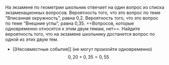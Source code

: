 На экзамене по геометрии школьник отвечает на один вопрос из списка экзаменационных вопросов. Вероятность того, что это вопрос по теме "Вписанная окружность", равна 0,2. Вероятность того, что это вопрос по теме "Внешние углы", равна 0,35. ==Вопросов, которые одновременно относятся к этим двум темам, нет==. Найдите вероятность того, что на экзамене школьнику достанется вопрос по одной из этих двум тем. 
- [[Несовместные события]] (не могут произойти одновременно)
$$
0,20 + 0,35 = 0,55
$$